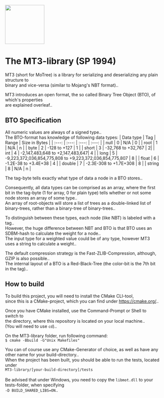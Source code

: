 <p align="left">
  <img src="assets/motex.ico" width="128" height="128">
</p>

# The MT3-library (SP 1994)
MT3 (short for MoTree) is a library for serializing and deserializing any plain structure to\
binary and vice-versa (similar to Mojang's NBT format)..

MT3 introduces an open format, the so called Binary Tree Object (BTO), of which's properties\
are explained overleaf..

## BTO Specification
All numeric values are always of a signed type..\
The BTO-format has knowledge of following data types:
| Data type | Tag | Range | Size in Bytes |
| :---: | :---: | :---: | :---: |
| null | 0 | N/A | 0 |
| root | 1 | N/A | n |
| byte | 2 | -128 to +127 | 1 |
| short | 3 | -32,768 to +32,767 | 2|
| int | 4 | -2,147,483,648 to +2,147,483,647| 4 |
| long | 5 | -9,223,372,036,854,775,808 to +9,223,372,036,854,775,807 | 8 |
| float | 6 | -1.2E-38 to +3.4E+38 | 4 | 
| double | 7 | -2.3E-308 to +1.7E+308 | 8 |
| string | 8 | N/A | n |

The tag-byte tells exactly what type of data a node in a BTO stores..

Consequently, all data types can be comprised as an array, where the first bit in the tag-byte (1 for array, 0 for plain type) tells whether or not some node stores an array of some type..\
An array of root-objects will store a list of trees as a double-linked list of binary-trees, rather than a binary-tree of binary-trees..

To distinguish between these types, each node (like NBT) is labeled with a tag..\
However, the huge difference between NBT and BTO is that BTO uses an SDBM-hash to calculate the weight for a node..\
The input type for a weighted value could be of any type, however MT3 uses a string to calculate a weight..

The default compression strategy is the Fast-ZLIB-Compression, although, GZIP is also possible..\
The internal layout of a BTO is a Red-Black-Tree (the color-bit is the 7th bit in the tag)..

## How to build
To build this project, you will need to install the CMake CLI-tool,\
since this is a CMake-project, which you can find under https://cmake.org/..

Once you have CMake installed, use the Command-Prompt or Shell to switch to\
the directory, where this repository is located on your local machine..\
(You will need to use ```cd```)..

On the MT3-library folder, run following command:\
```$ cmake -Bbuild -G"Unix Makefiles"```

You can of course use any CMake-Generator of choice, as well as have any other name for your build-directory..\
When the project has been built, you should be able to run the tests, located under\
```MT3-library/[your-build-directory]/tests```\
\
Be advised that under Windows, you need to copy the ```libmot.dll``` to your tests-folder, when specifying\
```-D BUILD_SHARED_LIBS=ON```..
